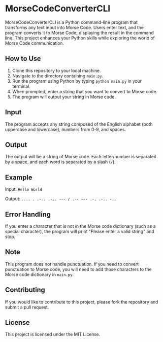 # MorseCodeConverterCLI
MorseCodeConverterCLI is a Python command-line program that transforms any text input into Morse Code. Users enter text, and the program converts it to Morse Code, displaying the result in the command line. This project enhances your Python skills while exploring the world of Morse Code communication.

## How to Use

1. Clone this repository to your local machine.
2. Navigate to the directory containing `main.py`.
3. Run the program using Python by typing `python main.py` in your terminal.
4. When prompted, enter a string that you want to convert to Morse code.
5. The program will output your string in Morse code.

## Input

The program accepts any string composed of the English alphabet (both uppercase and lowercase), numbers from 0-9, and spaces.

## Output

The output will be a string of Morse code. Each letter/number is separated by a space, and each word is separated by a slash (`/`).

## Example

Input: `Hello World`

Output: `.... . .-.. .-.. --- / .-- --- .-. .-.. -..`

## Error Handling

If you enter a character that is not in the Morse code dictionary (such as a special character), the program will print "Please enter a valid string" and stop.

## Note

This program does not handle punctuation. If you need to convert punctuation to Morse code, you will need to add those characters to the Morse code dictionary in `main.py`.

## Contributing

If you would like to contribute to this project, please fork the repository and submit a pull request.

## License

This project is licensed under the MIT License.